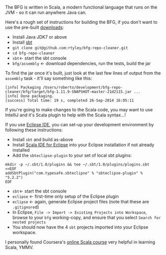 The BFG is written in Scala, a modern functional language that runs on the JVM - so it
can run anywhere Java can.

Here's a rough set of instructions for building the BFG, if you don't want to use the
pre-built [downloads](http://rtyley.github.io/bfg-repo-cleaner/#download):

* Install Java JDK7 or above
* Install [sbt](http://www.scala-sbt.org/release/docs/Getting-Started/Setup.html#installing-sbt)
* `git clone git@github.com:rtyley/bfg-repo-cleaner.git`
* `cd bfg-repo-cleaner`
* `sbt`<- start the sbt console
* `bfg/assembly` <- download dependencies, run the tests, build the jar

To find the jar once it's built, just look at the last few lines of output from the
`assembly` task - it'll say something like this:

```
[info] Packaging /Users/roberto/development/bfg-repo-cleaner/bfg/target/bfg-1.11.9-SNAPSHOT-master-21d2115.jar ...
[info] Done packaging.
[success] Total time: 19 s, completed 26-Sep-2014 16:05:11
```

If you're going to make changes to the Scala code, you may want to use IntelliJ and it's Scala
plugin to help with the Scala syntax...!

If you use [Eclipse IDE](http://www.eclipse.org/), you can set-up your development environment by following these instructions:

* Install `sbt` and build as-above
* Install [Scala IDE for Eclipse](http://scala-ide.org/) into your Eclipse installation if not already installed
* Add the `sbteclipse-plugin` to your set of local sbt plugins:

```
mkdir -p ~/.sbt/1.0/plugins && tee ~/.sbt/1.0/plugins/plugins.sbt <<EOF
addSbtPlugin("com.typesafe.sbteclipse" % "sbteclipse-plugin" % "5.2.2")
EOF
```

* `sbt`<- start the sbt console
* `eclipse` <- first-time only setup of the Eclipse plugin
* `eclipse` <- again, generate Eclipse project files (note that these are `.gitignore`d)
* In Eclipse, `File -> Import -> Existing Projects into Workspace`, browse to your `bfg` working-copy, and ensure that you select `Search for nested projects`
* You should now have the 4 `sbt` projects imported into your Eclipse workspace.

I personally found Coursera's [online Scala course](https://www.coursera.org/course/progfun) very helpful in
learning Scala, YMMV.
